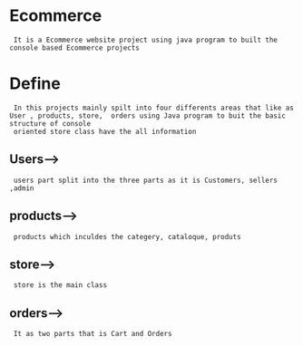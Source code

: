 # Ecommerce

     It is a Ecommerce website project using java program to built the console based Ecommerce projects
# Define
     In this projects mainly spilt into four differents areas that like as User , products, store,  orders using Java program to buit the basic structure of console 
     oriented store class have the all information 

## Users--> 
     users part split into the three parts as it is Customers, sellers ,admin 
## products-->
     products which inculdes the categery, cataloque, produts 
## store-->
     store is the main class
## orders-->
     It as two parts that is Cart and Orders
     
     
 



